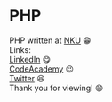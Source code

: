 # PHP 
PHP written at [NKU](www.nku.edu) :grin:  
Links:  
[LinkedIn](https://linkedin.com/in/otteben) :yum:  
[CodeAcademy](codeacademy.com/ottebdrum) :wink:  
[Twitter](twitter.com/bencotte) :satisfied:  
Thank you for viewing! :smile:  



